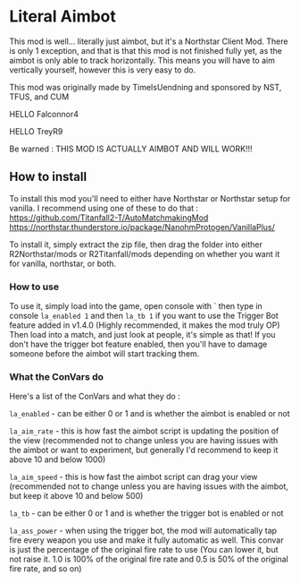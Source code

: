 # Literal Aimbot
This mod is well... literally just aimbot, but it's a Northstar Client Mod.
There is only 1 exception, and that is that this mod is not finished fully yet, as the aimbot is only able to track horizontally. This means you will have to aim vertically yourself, however this is very easy to do.

This mod was originally made by TimeIsUendning and sponsored by NST, TFUS, and CUM

HELLO Falconnor4

HELLO TreyR9

Be warned : THIS MOD IS ACTUALLY AIMBOT AND WILL WORK!!!

## How to install
To install this mod you'll need to either have Northstar or Northstar setup for vanilla. I recommend using one of these to do that : 
https://github.com/Titanfall2-T/AutoMatchmakingMod
https://northstar.thunderstore.io/package/NanohmProtogen/VanillaPlus/

To install it, simply extract the zip file, then drag the folder into either R2Northstar/mods or R2Titanfall/mods depending on whether you want it for vanilla, northstar, or both. 

### How to use

To use it, simply load into the game, open console with \` then type in console `la_enabled 1` and then `la_tb 1` if you want to use the Trigger Bot feature added in v1.4.0 (Highly recommended, it makes the mod truly OP)
Then load into a match, and just look at people, it's simple as that! If you don't have the trigger bot feature enabled, then you'll have to damage someone before the aimbot will start tracking them.

### What the ConVars do
Here's a list of the ConVars and what they do : 

`la_enabled` - can be either 0 or 1 and is whether the aimbot is enabled or not

`la_aim_rate` - this is how fast the aimbot script is updating the position of the view (recommended not to change unless you are having issues with the aimbot or want to experiment, but generally I'd recommend to keep it above 10 and below 1000)

`la_aim_speed` - this is how fast the aimbot script can drag your view (recommended not to change unless you are having issues with the aimbot, but keep it above 10 and below 500)

`la_tb` - can be either 0 or 1 and is whether the trigger bot is enabled or not

`la_ass_power` - when using the trigger bot, the mod will automatically tap fire every weapon you use and make it fully automatic as well. This convar is just the percentage of the original fire rate to use (You can lower it, but not raise it. 1.0 is 100% of the original fire rate and 0.5 is 50% of the original fire rate, and so on)
